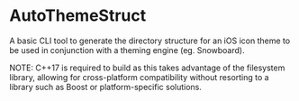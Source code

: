 # AutoThemeStruct
A basic CLI tool to generate the directory structure for an iOS icon theme to be used in conjunction with a theming engine (eg. Snowboard).

NOTE: C++17 is required to build as this takes advantage of the filesystem library, allowing for cross-platform compatibility without resorting to a library such as Boost or platform-specific solutions.

